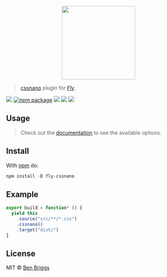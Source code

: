 <div align="center">
  <a href="http://github.com/flyjs/fly">
    <img width=200px  src="https://cloud.githubusercontent.com/assets/8317250/8733685/0be81080-2c40-11e5-98d2-c634f076ccd7.png">
  </a>
</div>

> [cssnano](http://cssnano.co) plugin for _[Fly][fly]_.

[![][fly-badge]][fly]
[![npm package][npm-ver-link]][releases]
[![][dl-badge]][npm-pkg-link]
[![][travis-badge]][travis-link]
[![][mit-badge]][mit]

## Usage

> Check out the [documentation](http://cssnano.co/options) to see the
available options.

## Install

With [npm][npm-pkg-link] do:

```a
npm install -D fly-cssnano
```

## Example

```js
export build = function* () {
  yield this
    .source("src/**/*.css")
    .cssnano()
    .target("dist/")
}
```

## License

MIT © [Ben Briggs][author]

[mit]:          http://opensource.org/licenses/MIT
[author]:       http://beneb.info
[contributors]: https://github.com/ben-eb/fly-cssnano/graphs/contributors
[releases]:     https://github.com/ben-eb/fly-cssnano/releases
[fly]:          https://www.github.com/flyjs/fly
[fly-badge]:    https://img.shields.io/badge/fly-JS-05B3E1.svg?style=flat-square
[mit-badge]:    https://img.shields.io/badge/license-MIT-444444.svg?style=flat-square
[npm-pkg-link]: https://www.npmjs.org/package/fly-cssnano
[npm-ver-link]: https://img.shields.io/npm/v/fly-cssnano.svg?style=flat-square
[dl-badge]:     http://img.shields.io/npm/dm/fly-cssnano.svg?style=flat-square
[travis-link]:  https://travis-ci.org/ben-eb/fly-cssnano
[travis-badge]: http://img.shields.io/travis/ben-eb/fly-cssnano.svg?style=flat-square

